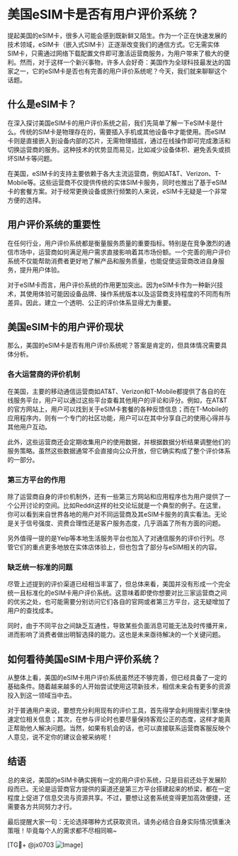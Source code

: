 # 美国eSIM卡是否有用户评价系统？

提起美国的eSIM卡，很多人可能会感到既新鲜又陌生。作为一个正在快速发展的技术领域，eSIM卡（嵌入式SIM卡）正逐渐改变我们的通信方式。它无需实体SIM卡，只需通过网络下载配置文件即可激活运营商服务，为用户带来了极大的便利。然而，对于这样一个新兴事物，许多人会好奇：美国作为全球科技最发达的国家之一，它的eSIM卡是否也有完善的用户评价系统呢？今天，我们就来聊聊这个话题。

## 什么是eSIM卡？

在深入探讨美国eSIM卡的用户评价系统之前，我们先简单了解一下eSIM卡是什么。传统的SIM卡是物理存在的，需要插入手机或其他设备中才能使用。而eSIM卡则是直接嵌入到设备内部的芯片，无需物理插拔，通过在线操作即可完成激活和切换运营商的服务。这种技术的优势显而易见，比如减少设备体积、避免丢失或损坏SIM卡等问题。

在美国，eSIM卡的支持主要依赖于各大主流运营商，例如AT&T、Verizon、T-Mobile等。这些运营商不仅提供传统的实体SIM卡服务，同时也推出了基于eSIM卡的套餐方案。对于经常更换设备或旅行频繁的人来说，eSIM卡无疑是一个非常方便的选择。

## 用户评价系统的重要性

在任何行业，用户评价系统都是衡量服务质量的重要指标。特别是在竞争激烈的通信市场中，运营商如何满足用户需求直接影响着其市场份额。一个完善的用户评价系统不仅能帮助消费者更好地了解产品和服务质量，也能促使运营商改进自身服务，提升用户体验。

对于eSIM卡而言，用户评价系统的作用更加突出。因为eSIM卡作为一种新兴技术，其使用体验可能因设备品牌、操作系统版本以及运营商支持程度的不同而有所差异。因此，建立一个透明、公正的评价体系显得尤为重要。

## 美国eSIM卡的用户评价现状

那么，美国的eSIM卡是否有用户评价系统呢？答案是肯定的，但具体情况需要具体分析。

### 各大运营商的评价机制

在美国，主要的移动通信运营商如AT&T、Verizon和T-Mobile都提供了各自的在线服务平台，用户可以通过这些平台查看其他用户的评论和评分。例如，在AT&T的官方网站上，用户可以找到关于eSIM卡套餐的各种反馈信息；而在T-Mobile的应用程序内，则有一个专门的社区功能，用户可以在其中分享自己的使用心得并与其他用户互动。

此外，这些运营商还会定期收集用户的使用数据，并根据数据分析结果调整他们的服务策略。虽然这些数据通常不会直接向公众开放，但它确实构成了整个评价体系的一部分。

### 第三方平台的作用

除了运营商自身的评价机制外，还有一些第三方网站和应用程序也为用户提供了一个公开讨论的空间。比如Reddit这样的社交论坛就是一个典型的例子。在这里，你可以看到来自世界各地的用户对不同运营商及其eSIM卡服务的真实看法。无论是关于信号强度、资费合理性还是客户服务态度，几乎涵盖了所有方面的问题。

另外值得一提的是Yelp等本地生活服务平台也加入了对通信服务的评价行列。尽管它们的重点更多地放在实体店体验上，但也包含了部分与eSIM相关的内容。

### 缺乏统一标准的问题

尽管上述提到的评价渠道已经相当丰富了，但总体来看，美国并没有形成一个完全统一且标准化的eSIM卡用户评价系统。这意味着即使你想要对比三家运营商之间的优劣之处，也可能需要分别访问它们各自的官网或者第三方平台，这无疑增加了用户的查找成本。

同时，由于不同平台之间缺乏互通性，导致某些负面消息可能无法及时传播开来，进而影响了消费者做出明智选择的能力。这也是未来亟待解决的一个关键问题。

## 如何看待美国eSIM卡用户评价系统？

从整体上看，美国的eSIM卡用户评价系统虽然还不够完善，但已经具备了一定的基础条件。随着越来越多的人开始尝试使用这项新技术，相信未来会有更多的资源投入到这一领域当中去。

对于普通用户来说，要想充分利用现有的评价工具，首先得学会利用搜索引擎来快速定位相关信息；其次，在参与评论时也要尽量保持客观公正的态度，这样才能真正帮助他人解决问题。当然，如果有机会的话，也可以直接联系运营商客服反映个人意见，说不定你的建议会被采纳呢！

## 结语

总的来说，美国的eSIM卡确实拥有一定的用户评价系统，只是目前还处于发展阶段而已。无论是运营商官方提供的渠道还是第三方平台搭建起来的桥梁，都在一定程度上促进了信息交流与资源共享。不过，要想让这套系统变得更加高效便捷，还需要各方共同努力才行。

最后提醒大家一句：无论选择哪种方式获取资讯，请务必结合自身实际情况慎重决策哦！毕竟每个人的需求都不尽相同嘛~

[TG💪+ @jx0703 ![Image](https://github.com/user-attachments/assets/dbca1d08-cadb-493c-b0ec-ad6f7a83f270)]